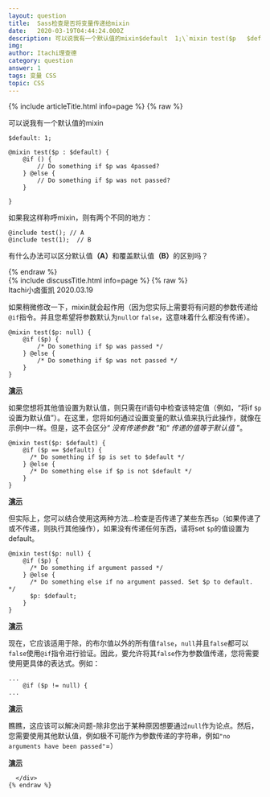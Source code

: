 ```yaml
---
layout: question
title:  Sass检查是否将变量传递给mixin
date:   2020-03-19T04:44:24.000Z
description: 可以说我有一个默认值的mixin$default  1;\`mixin test($p   $default) {    \`if () {   ...
img: 
author: Itachi理查德
category: question
answer: 1
tags: 变量 CSS
topic: CSS
---
```

<div class="article-root">
  <div class="article">
    {% include articleTitle.html info=page %}
    {% raw %}
    <div class="article-content"><p><font style="vertical-align: inherit;"><font style="vertical-align: inherit;">可以说我有一个默认值的mixin</font></font></p>

<pre><code>$default: 1;<font></font>
<font></font>
@mixin test($p : $default) {<font></font>
    @if () {<font></font>
        // Do something if $p was 4passed?<font></font>
    } @else {<font></font>
        // Do something if $p was not passed?<font></font>
    }<font></font>
<font></font>
}<font></font>
</code></pre>

<p><font style="vertical-align: inherit;"><font style="vertical-align: inherit;">如果我这样称呼mixin，则有两个不同的地方：</font></font></p>

<pre><code>@include test(); // A<font></font>
@include test(1);  // B<font></font>
</code></pre>

<p><font style="vertical-align: inherit;"><font style="vertical-align: inherit;">有什么办法可以区分默认值</font></font><strong><font style="vertical-align: inherit;"><font style="vertical-align: inherit;">（A）</font></font></strong><font style="vertical-align: inherit;"><font style="vertical-align: inherit;">和覆盖默认值</font></font><strong><font style="vertical-align: inherit;"><font style="vertical-align: inherit;">（B）</font></font></strong><font style="vertical-align: inherit;"><font style="vertical-align: inherit;">的区别</font><font style="vertical-align: inherit;">吗？</font></font></p></div>
    {% endraw %}
  </div>

  <div class="discuss-wrapper">
    {% include discussTitle.html info=page %}
    {% raw %}
    <div class="discuss-item">
        <div class="discuss-parent">
          <div class="discuss-meta">
            <span class="discuss-user">Itachi小卤蛋凯</span>
            <span class="discuss-time">2020.03.19</span>
          </div>
          <div class="discuss-comment"><p><font style="vertical-align: inherit;"><font style="vertical-align: inherit;">如果稍微修改一下，mixin就会起作用（因为您实际上需要将有问题的参数传递给</font></font><code>@if</code><font style="vertical-align: inherit;"><font style="vertical-align: inherit;">指令。并且您希望将参数默认为</font></font><code>null</code><font style="vertical-align: inherit;"><font style="vertical-align: inherit;">or </font></font><code>false</code><font style="vertical-align: inherit;"><font style="vertical-align: inherit;">，这意味着什么都没有传递）。</font></font></p>

<pre class="lang-js prettyprint-override"><code>@mixin test($p: null) {<font></font>
    @if ($p) {<font></font>
        /* Do something if $p was passed */<font></font>
    } @else {<font></font>
        /* Do something if $p was not passed */<font></font>
    }<font></font>
}<font></font>
</code></pre>

<p><a href="http://sassmeister.com/gist/9803199"><strong><font style="vertical-align: inherit;"><font style="vertical-align: inherit;">演示</font></font></strong></a></p>

<p><font style="vertical-align: inherit;"><font style="vertical-align: inherit;">如果您想将其他值设置为默认值，则只需在if语句中检查该特定值（例如，“将if </font></font><code>$p</code><font style="vertical-align: inherit;"><font style="vertical-align: inherit;">设置为默认值”）。</font><font style="vertical-align: inherit;">在这里，您将如何通过设置变量的默认值来执行此操作，就像在示例中一样。</font><font style="vertical-align: inherit;">但是，这不会区分“ </font></font><em><font style="vertical-align: inherit;"><font style="vertical-align: inherit;">没有传递参数</font></font></em><font style="vertical-align: inherit;"><font style="vertical-align: inherit;"> ”和“ </font></font><em><font style="vertical-align: inherit;"><font style="vertical-align: inherit;">传递的值等于默认值</font></font></em><font style="vertical-align: inherit;"><font style="vertical-align: inherit;"> ”。</font></font></p>

<pre class="lang-js prettyprint-override"><code>@mixin test($p: $default) {<font></font>
    @if ($p == $default) {<font></font>
      /* Do something if $p is set to $default */<font></font>
    } @else {<font></font>
      /* Do something else if $p is not $default */<font></font>
    }<font></font>
}<font></font>
</code></pre>

<p><a href="http://sassmeister.com/gist/9803569"><strong><font style="vertical-align: inherit;"><font style="vertical-align: inherit;">演示</font></font></strong></a></p>

<p><font style="vertical-align: inherit;"><font style="vertical-align: inherit;">但实际上，您可以结合使用这两种方法...检查是否传递了某些东西</font></font><code>$p</code><font style="vertical-align: inherit;"><font style="vertical-align: inherit;">（如果传递了或不传递，则执行其他操作），如果没有传递任何东西，请将set </font></font><code>$p</code><font style="vertical-align: inherit;"><font style="vertical-align: inherit;">的值</font><font style="vertical-align: inherit;">设置</font><font style="vertical-align: inherit;">为default。</font></font></p>

<pre class="lang-js prettyprint-override"><code>@mixin test($p: null) {<font></font>
    @if ($p) {<font></font>
      /* Do something if argument passed */<font></font>
    } @else {<font></font>
      /* Do something else if no argument passed. Set $p to default. */<font></font>
      $p: $default;<font></font>
    }<font></font>
}<font></font>
</code></pre>

<p><a href="http://sassmeister.com/gist/9805178"><strong><font style="vertical-align: inherit;"><font style="vertical-align: inherit;">演示</font></font></strong></a></p>

<p><font style="vertical-align: inherit;"><font style="vertical-align: inherit;">现在，它应该适用于除，的布尔值以外的所有值</font></font><code>false</code><font style="vertical-align: inherit;"><font style="vertical-align: inherit;">，</font></font><code>null</code><font style="vertical-align: inherit;"><font style="vertical-align: inherit;">并且</font></font><code>false</code><font style="vertical-align: inherit;"><font style="vertical-align: inherit;">都可以</font></font><code>false</code><font style="vertical-align: inherit;"><font style="vertical-align: inherit;">使用</font></font><code>@if</code><font style="vertical-align: inherit;"><font style="vertical-align: inherit;">指令进行</font><font style="vertical-align: inherit;">验证</font><font style="vertical-align: inherit;">。</font><font style="vertical-align: inherit;">因此，要允许将其</font></font><code>false</code><font style="vertical-align: inherit;"><font style="vertical-align: inherit;">作为参数值</font><font style="vertical-align: inherit;">传递</font><font style="vertical-align: inherit;">，您将需要使用更具体的表达式。</font><font style="vertical-align: inherit;">例如：</font></font></p>

<pre class="lang-js prettyprint-override"><code>...<font></font>
    @if ($p != null) {<font></font>
...<font></font>
</code></pre>

<p><a href="http://sassmeister.com/gist/9805993"><strong><font style="vertical-align: inherit;"><font style="vertical-align: inherit;">演示</font></font></strong></a></p>

<p><font style="vertical-align: inherit;"><font style="vertical-align: inherit;">瞧瞧，这应该可以解决问题-除非您出于某种原因想要通过</font></font><code>null</code><font style="vertical-align: inherit;"><font style="vertical-align: inherit;">作为论点。</font><font style="vertical-align: inherit;">然后，您需要使用其他默认值，例如极不可能作为参数传递的字符串，例如</font></font><code>"no arguments have been passed"</code><font style="vertical-align: inherit;"><font style="vertical-align: inherit;">=）</font></font></p>

<p><a href="http://sassmeister.com/gist/9806598"><strong><font style="vertical-align: inherit;"><font style="vertical-align: inherit;">演示</font></font></strong></a></p></div>
        </div>
        
      </div>
    {% endraw %}
  </div>
<div>
